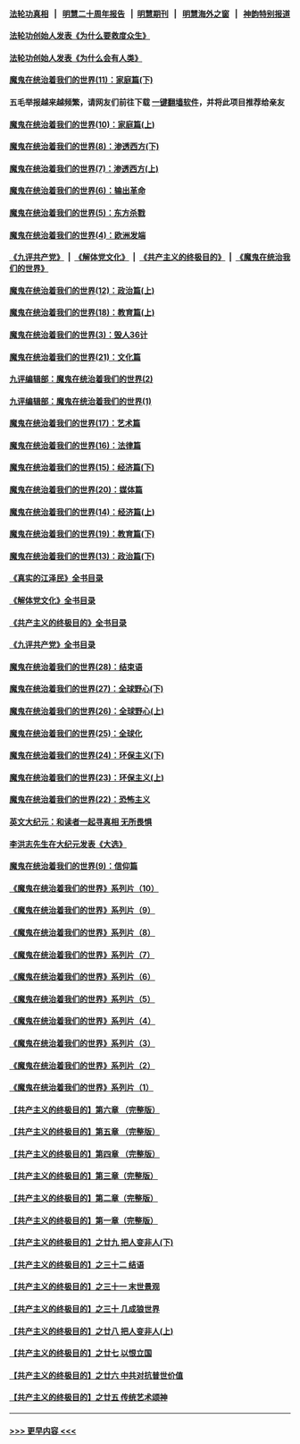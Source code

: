 #### [法轮功真相](https://github.com/gfw-breaker/truth/blob/master/README.md?t=0) &nbsp;&nbsp;|&nbsp;&nbsp; [明慧二十周年报告](https://github.com/gfw-breaker/mh-reports/blob/master/README.md?t=0) &nbsp;&nbsp;|&nbsp;&nbsp;[明慧期刊](https://github.com/gfw-breaker/mh-qikan) &nbsp;&nbsp;|&nbsp;&nbsp; [明慧海外之窗](https://github.com/gfw-breaker/mh-news/blob/master/README.md?t=0) &nbsp;&nbsp;|&nbsp;&nbsp; [神韵特别报道](https://github.com/gfw-breaker/mh-news/blob/master/shenyun.md?t=0)
#### [法轮功创始人发表《为什么要救度众生》](../pages/nsc422/n13975246.md?t=06181543) 
#### [法轮功创始人发表《为什么会有人类》](../pages/nsc422/n13912117.md?t=06181543) 
#### [魔鬼在统治着我们的世界(11)：家庭篇(下)](../pages/nsc422/n10440961.md?t=06181543) 
#### 五毛举报越来越频繁，请网友们前往下载 [一键翻墙软件](https://github.com/gfw-breaker/ssr-accounts)，并将此项目推荐给亲友
#### [魔鬼在统治着我们的世界(10)：家庭篇(上)](../pages/nsc422/n10435448.md?t=06181543) 
#### [魔鬼在统治着我们的世界(8)：渗透西方(下)](../pages/nsc422/n10429603.md?t=06181543) 
#### [魔鬼在统治着我们的世界(7)：渗透西方(上)](../pages/nsc422/n10426013.md?t=06181543) 
#### [魔鬼在统治着我们的世界(6)：输出革命](../pages/nsc422/n10421536.md?t=06181543) 
#### [魔鬼在统治着我们的世界(5)：东方杀戮](../pages/nsc422/n10417707.md?t=06181543) 
#### [魔鬼在统治着我们的世界(4)：欧洲发端](../pages/nsc422/n10414890.md?t=06181543) 
#### [《九评共产党》](https://github.com/begood0513/9ping.md/blob/master/README.md) &nbsp;|&nbsp; [《解体党文化》](../../../../jtdwh.md/blob/master/README.md)  &nbsp;|&nbsp; [《共产主义的终极目的》](../../../../gczydzjmd.md/blob/master/README.md) &nbsp;|&nbsp; [《魔鬼在统治我们的世界》](../../../../mgztzwmdsj.md/blob/master/README.md) 
#### [魔鬼在统治着我们的世界(12)：政治篇(上)](../pages/nsc422/n10444576.md?t=06181543) 
#### [魔鬼在统治着我们的世界(18)：教育篇(上)](../pages/nsc422/n10526970.md?t=06181543) 
#### [魔鬼在统治着我们的世界(3)：毁人36计](../pages/nsc422/n10411583.md?t=06181543) 
#### [魔鬼在统治着我们的世界(21)：文化篇](../pages/nsc422/n10597706.md?t=06181543) 
#### [九评编辑部：魔鬼在统治着我们的世界(2)](../pages/nsc422/n10410036.md?t=06181543) 
#### [九评编辑部：魔鬼在统治着我们的世界(1)](../pages/nsc422/n10406825.md?t=06181543) 
#### [魔鬼在统治着我们的世界(17)：艺术篇](../pages/nsc422/n10499093.md?t=06181543) 
#### [魔鬼在统治着我们的世界(16)：法律篇](../pages/nsc422/n10485969.md?t=06181543) 
#### [魔鬼在统治着我们的世界(15)：经济篇(下)](../pages/nsc422/n10469975.md?t=06181543) 
#### [魔鬼在统治着我们的世界(20)：媒体篇](../pages/nsc422/n10586579.md?t=06181543) 
#### [魔鬼在统治着我们的世界(14)：经济篇(上)](../pages/nsc422/n10457370.md?t=06181543) 
#### [魔鬼在统治着我们的世界(19)：教育篇(下)](../pages/nsc422/n10564808.md?t=06181543) 
#### [魔鬼在统治着我们的世界(13)：政治篇(下)](../pages/nsc422/n10448270.md?t=06181543) 
#### [《真实的江泽民》全书目录](../pages/nsc422/n13721399.md?t=06181543) 
#### [《解体党文化》全书目录](../pages/nsc422/n13721157.md?t=06181543) 
#### [《共产主义的终极目的》全书目录](../pages/nsc422/n13721048.md?t=06181543) 
#### [《九评共产党》全书目录](../pages/nsc422/n13708085.md?t=06181543) 
#### [魔鬼在统治着我们的世界(28)：结束语](../pages/nsc422/n10936246.md?t=06181543) 
#### [魔鬼在统治着我们的世界(27)：全球野心(下)](../pages/nsc422/n10928319.md?t=06181543) 
#### [魔鬼在统治着我们的世界(26)：全球野心(上)](../pages/nsc422/n10900318.md?t=06181543) 
#### [魔鬼在统治着我们的世界(25)：全球化](../pages/nsc422/n10788205.md?t=06181543) 
#### [魔鬼在统治着我们的世界(24)：环保主义(下)](../pages/nsc422/n10695307.md?t=06181543) 
#### [魔鬼在统治着我们的世界(23)：环保主义(上)](../pages/nsc422/n10688613.md?t=06181543) 
#### [魔鬼在统治着我们的世界(22)：恐怖主义](../pages/nsc422/n10614727.md?t=06181543) 
#### [英文大纪元：和读者一起寻真相 无所畏惧](../pages/nsc422/n12542027.md?t=06181543) 
#### [李洪志先生在大纪元发表《大选》](../pages/nsc422/n12534746.md?t=06181543) 
#### [魔鬼在统治着我们的世界(9)：信仰篇](../pages/nsc422/n10432159.md?t=06181543) 
#### [《魔鬼在统治着我们的世界》系列片（10）](../pages/nsc422/n12292670.md?t=06181543) 
#### [《魔鬼在统治着我们的世界》系列片（9）](../pages/nsc422/n12290859.md?t=06181543) 
#### [《魔鬼在统治着我们的世界》系列片（8）](../pages/nsc422/n12287445.md?t=06181543) 
#### [《魔鬼在统治着我们的世界》系列片（7）](../pages/nsc422/n12283425.md?t=06181543) 
#### [《魔鬼在统治着我们的世界》系列片（6）](../pages/nsc422/n12282314.md?t=06181543) 
#### [《魔鬼在统治着我们的世界》系列片（5）](../pages/nsc422/n12281419.md?t=06181543) 
#### [《魔鬼在统治着我们的世界》系列片（4）](../pages/nsc422/n12274024.md?t=06181543) 
#### [《魔鬼在统治着我们的世界》系列片（3）](../pages/nsc422/n12271322.md?t=06181543) 
#### [《魔鬼在统治着我们的世界》系列片（2）](../pages/nsc422/n12269049.md?t=06181543) 
#### [《魔鬼在统治着我们的世界》系列片（1）](../pages/nsc422/n12267575.md?t=06181543) 
#### [【共产主义的终极目的】第六章 （完整版）](../pages/nsc422/n11428913.md?t=06181543) 
#### [【共产主义的终极目的】第五章 （完整版）](../pages/nsc422/n11428912.md?t=06181543) 
#### [【共产主义的终极目的】第四章 （完整版）](../pages/nsc422/n11428907.md?t=06181543) 
#### [【共产主义的终极目的】第三章（完整版）](../pages/nsc422/n11428848.md?t=06181543) 
#### [【共产主义的终极目的】第二章（完整版）](../pages/nsc422/n11428831.md?t=06181543) 
#### [【共产主义的终极目的】第一章（完整版）](../pages/nsc422/n11417651.md?t=06181543) 
#### [【共产主义的终极目的】之廿九 把人变非人(下)](../pages/nsc422/n11344140.md?t=06181543) 
#### [【共产主义的终极目的】之三十二 结语](../pages/nsc422/n11360535.md?t=06181543) 
#### [【共产主义的终极目的】之三十一 末世景观](../pages/nsc422/n11351129.md?t=06181543) 
#### [【共产主义的终极目的】之三十 几成狼世界](../pages/nsc422/n11348280.md?t=06181543) 
#### [【共产主义的终极目的】之廿八 把人变非人(上)](../pages/nsc422/n11340492.md?t=06181543) 
#### [【共产主义的终极目的】之廿七 以恨立国](../pages/nsc422/n11336944.md?t=06181543) 
#### [【共产主义的终极目的】之廿六 中共对抗普世价值](../pages/nsc422/n11324785.md?t=06181543) 
#### [【共产主义的终极目的】之廿五 传统艺术颂神](../pages/nsc422/n11296396.md?t=06181543) 

----
#### [ >>> 更早内容 <<< ](../indexes/nsc422-earlier.md)

